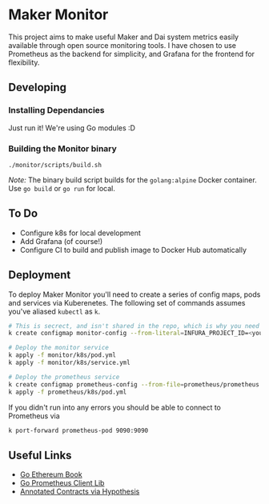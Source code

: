 # Maker Monitor

This project aims to make useful Maker and Dai system metrics easily available through open source monitoring tools.
I have chosen to use Prometheus as the backend for simplicity, and Grafana for the frontend for flexibility.

## Developing

### Installing Dependancies

Just run it! We're using Go modules :D 

### Building the Monitor binary

```
./monitor/scripts/build.sh
```

*Note:* The binary build script builds for the `golang:alpine` Docker container. Use `go build` or `go run` for local.

## To Do

- Cоnfigure k8s for local development
- Add Grafana (of course!)
- Configure CI to build and publish image to Docker Hub automatically

## Deployment

To deploy Maker Monitor you'll need to create a series of config maps, pods and services via Kuberenetes. The following
set of commands assumes you've aliased `kubectl` as `k`.

```bash
# This is secrect, and isn't shared in the repo, which is why you need to create it yourself
k create configmap monitor-config --from-literal=INFURA_PROJECT_ID=<your infura project ID>

# Deploy the monitor service
k apply -f monitor/k8s/pod.yml
k apply -f monitor/k8s/service.yml

# Deploy the prometheus service
k create configmap prometheus-config --from-file=prometheus/prometheus.yml
k apply -f prometheus/k8s/pod.yml
```

If you didn't run into any errors you should be able to connect to Prometheus via

```bash
k port-forward prometheus-pod 9090:9090
```

## Useful Links

- [Go Ethereum Book](https://goethereumbook.org/en/)
- [Go Prometheus Client Lib](https://godoc.org/github.com/prometheus/client_golang/prometheus)
- [Annotated Contracts via Hypothesis](https://via.hypothes.is/https://github.com/makerdao/dss/blob/master/src/vat.sol)
